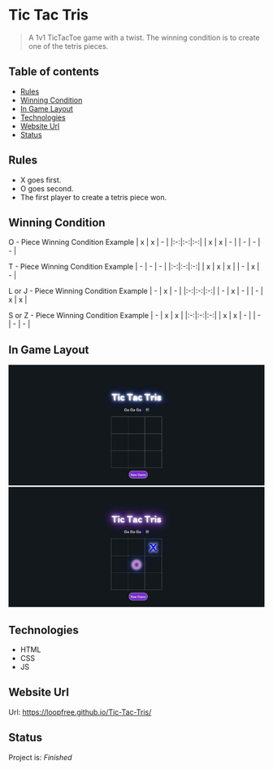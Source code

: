 # Tic Tac Tris
> A 1v1 TicTacToe game with a twist. The winning condition is to create one of the tetris pieces.

## Table of contents
* [Rules](#rules)
* [Winning Condition](#winning-condition)
* [In Game Layout](#in-game-layout)
* [Technologies](#technologies)
* [Website Url](#website-url)
* [Status](#status)


## Rules
* X goes first.
* O goes second.
* The first player to create a tetris piece won.

## Winning Condition
O - Piece Winning Condition Example
| x | x | - |
|:-:|:-:|:-:|
| x | x | - |
| - | - | - |

T - Piece Winning Condition Example
| - | - | - |
|:-:|:-:|:-:|
| x | x | x |
| - | x | - |

L or J - Piece Winning Condition Example
| - | x | - |
|:-:|:-:|:-:|
| - | x | - |
| - | x | x |

S or Z - Piece Winning Condition Example
| - | x | x |
|:-:|:-:|:-:|
| x | x | - |
| - | - | - |

## In Game Layout
![photo-one](./img/photo1.jpg)
![photo-two](./img/photo2.jpg)

## Technologies
* HTML
* CSS
* JS

## Website Url
Url: https://loopfree.github.io/Tic-Tac-Tris/

## Status
Project is: _Finished_
